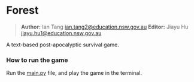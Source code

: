 # Forest

> **Author:** Ian Tang <ian.tang2@education.nsw.gov.au>
**Editor:** Jiayu Hu <jiayu.hu1@education.nsw.gov.au>

A text-based post-apocalyptic survival game.

### How to run the game
Run the [main.py](main.py) file, and play the game in the terminal.

